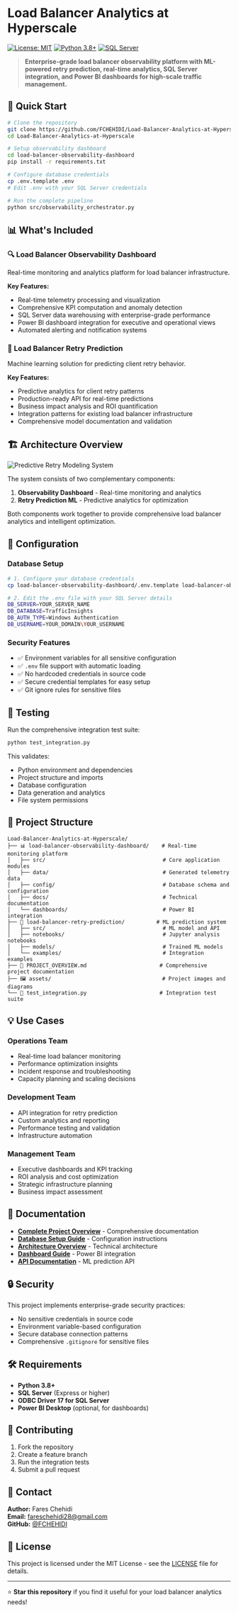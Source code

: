 # Load Balancer Analytics at Hyperscale

[![License: MIT](https://img.shields.io/badge/License-MIT-yellow.svg)](https://opensource.org/licenses/MIT)
[![Python 3.8+](https://img.shields.io/badge/python-3.8+-blue.svg)](https://www.python.org/downloads/)
[![SQL Server](https://img.shields.io/badge/database-SQL%20Server-red.svg)](https://www.microsoft.com/en-us/sql-server)

> **Enterprise-grade load balancer observability platform with ML-powered retry prediction, real-time analytics, SQL Server integration, and Power BI dashboards for high-scale traffic management.**

## 🚀 Quick Start

```bash
# Clone the repository
git clone https://github.com/FCHEHIDI/Load-Balancer-Analytics-at-Hyperscale.git
cd Load-Balancer-Analytics-at-Hyperscale

# Setup observability dashboard
cd load-balancer-observability-dashboard
pip install -r requirements.txt

# Configure database credentials
cp .env.template .env
# Edit .env with your SQL Server credentials

# Run the complete pipeline
python src/observability_orchestrator.py
```

## 📊 What's Included

### 🔍 Load Balancer Observability Dashboard
Real-time monitoring and analytics platform for load balancer infrastructure.

**Key Features:**
- Real-time telemetry processing and visualization
- Comprehensive KPI computation and anomaly detection
- SQL Server data warehousing with enterprise-grade performance
- Power BI dashboard integration for executive and operational views
- Automated alerting and notification systems

### 🤖 Load Balancer Retry Prediction
Machine learning solution for predicting client retry behavior.

**Key Features:**
- Predictive analytics for client retry patterns
- Production-ready API for real-time predictions
- Business impact analysis and ROI quantification
- Integration patterns for existing load balancer infrastructure
- Comprehensive model documentation and validation

## 🏗️ Architecture Overview

![Predictive Retry Modeling System](assets/retry_pipeline_illustration.png)

The system consists of two complementary components:

1. **Observability Dashboard** - Real-time monitoring and analytics
2. **Retry Prediction ML** - Predictive analytics for optimization

Both components work together to provide comprehensive load balancer analytics and intelligent optimization.

## 🔧 Configuration

### Database Setup
```bash
# 1. Configure your database credentials
cp load-balancer-observability-dashboard/.env.template load-balancer-observability-dashboard/.env

# 2. Edit the .env file with your SQL Server details
DB_SERVER=YOUR_SERVER_NAME
DB_DATABASE=TrafficInsights
DB_AUTH_TYPE=Windows Authentication
DB_USERNAME=YOUR_DOMAIN\YOUR_USERNAME
```

### Security Features
- ✅ Environment variables for all sensitive configuration
- ✅ `.env` file support with automatic loading
- ✅ No hardcoded credentials in source code
- ✅ Secure credential templates for easy setup
- ✅ Git ignore rules for sensitive files

## 🧪 Testing

Run the comprehensive integration test suite:

```bash
python test_integration.py
```

This validates:
- Python environment and dependencies
- Project structure and imports
- Database configuration
- Data generation and analytics
- File system permissions

## 📁 Project Structure

```
Load-Balancer-Analytics-at-Hyperscale/
├── 📊 load-balancer-observability-dashboard/    # Real-time monitoring platform
│   ├── src/                                     # Core application modules
│   ├── data/                                    # Generated telemetry data
│   ├── config/                                  # Database schema and configuration
│   ├── docs/                                    # Technical documentation
│   └── dashboards/                              # Power BI integration
├── 🤖 load-balancer-retry-prediction/          # ML prediction system
│   ├── src/                                     # ML model and API
│   ├── notebooks/                               # Jupyter analysis notebooks
│   ├── models/                                  # Trained ML models
│   └── examples/                                # Integration examples
├── 📄 PROJECT_OVERVIEW.md                       # Comprehensive project documentation
├── 🖼️ assets/                                   # Project images and diagrams
└── 🧪 test_integration.py                       # Integration test suite
```

## 💡 Use Cases

### Operations Team
- Real-time load balancer monitoring
- Performance optimization insights
- Incident response and troubleshooting
- Capacity planning and scaling decisions

### Development Team
- API integration for retry prediction
- Custom analytics and reporting
- Performance testing and validation
- Infrastructure automation

### Management Team
- Executive dashboards and KPI tracking
- ROI analysis and cost optimization
- Strategic infrastructure planning
- Business impact assessment

## 📖 Documentation

- **[Complete Project Overview](PROJECT_OVERVIEW.md)** - Comprehensive documentation
- **[Database Setup Guide](load-balancer-observability-dashboard/DATABASE_SETUP.md)** - Configuration instructions
- **[Architecture Overview](load-balancer-observability-dashboard/docs/architecture_overview.md)** - Technical architecture
- **[Dashboard Guide](load-balancer-observability-dashboard/docs/dashboard_guide.md)** - Power BI integration
- **[API Documentation](load-balancer-retry-prediction/docs/api_documentation.md)** - ML prediction API

## 🔒 Security

This project implements enterprise-grade security practices:
- No sensitive credentials in source code
- Environment variable-based configuration
- Secure database connection patterns
- Comprehensive `.gitignore` for sensitive files

## 🛠️ Requirements

- **Python 3.8+**
- **SQL Server** (Express or higher)
- **ODBC Driver 17 for SQL Server**
- **Power BI Desktop** (optional, for dashboards)

## 🤝 Contributing

1. Fork the repository
2. Create a feature branch
3. Run the integration tests
4. Submit a pull request

## 📧 Contact

**Author:** Fares Chehidi  
**Email:** fareschehidi28@gmail.com  
**GitHub:** [@FCHEHIDI](https://github.com/FCHEHIDI)

## 📜 License

This project is licensed under the MIT License - see the [LICENSE](LICENSE) file for details.

---

⭐ **Star this repository** if you find it useful for your load balancer analytics needs!
